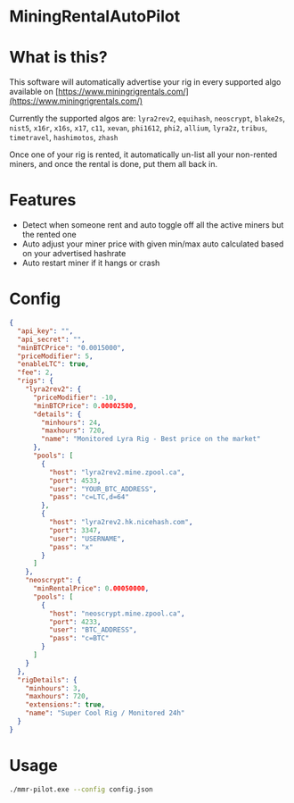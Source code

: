 # MiningRentalAutoPilot

# What is this?

This software will automatically advertise your rig in every supported algo available on [https://www.miningrigrentals.com/](https://www.miningrigrentals.com/)

Currently the supported algos are: `lyra2rev2`, `equihash`, `neoscrypt`, `blake2s`, `nist5`, `x16r`, `x16s`, `x17`, `c11`, `xevan`, `phi1612`, `phi2`, `allium`, `lyra2z`, `tribus`, `timetravel`, `hashimotos`, `zhash`

Once one of your rig is rented, it automatically un-list all your non-rented miners, and once the rental is done, put them all back in.

# Features

- Detect when someone rent and auto toggle off all the active miners but the rented one
- Auto adjust your miner price with given min/max auto calculated based on your advertised hashrate
- Auto restart miner if it hangs or crash

# Config

```json
{
  "api_key": "",
  "api_secret": "",
  "minBTCPrice": "0.0015000",
  "priceModifier": 5,
  "enableLTC": true,
  "fee": 2,
  "rigs": {
    "lyra2rev2": {
      "priceModifier": -10,
      "minBTCPrice": 0.00002500,
      "details": {
        "minhours": 24,
        "maxhours": 720,
        "name": "Monitored Lyra Rig - Best price on the market"
      },
      "pools": [
        {
          "host": "lyra2rev2.mine.zpool.ca",
          "port": 4533,
          "user": "YOUR_BTC_ADDRESS",
          "pass": "c=LTC,d=64"
        },
        {
          "host": "lyra2rev2.hk.nicehash.com",
          "port": 3347,
          "user": "USERNAME",
          "pass": "x"
        }
      ]
    },
    "neoscrypt": {
      "minRentalPrice": 0.00050000,
      "pools": [
        {
          "host": "neoscrypt.mine.zpool.ca",
          "port": 4233,
          "user": "BTC_ADDRESS",
          "pass": "c=BTC"
        }
      ]
    }
  },
  "rigDetails": {
    "minhours": 3,
    "maxhours": 720,
    "extensions:": true,
    "name": "Super Cool Rig / Monitored 24h"
  }
}

```

# Usage 

```bash
./mmr-pilot.exe --config config.json
```
